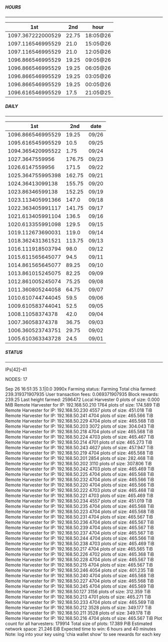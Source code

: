 ##### HOURS
-------

| 1st | 2nd | hour |
|---|----|-----|
|1097.367222000529 | 22.75 | 18:05@26 |
|1097.116546995529 | 21.0 | 15:05@26 |
|1097.116546995529 | 21.0 | 12:05@26 |
|1096.866546995529 | 19.25 | 09:05@26 |
|1096.866546995529 | 19.25 | 06:05@26 |
|1096.866546995529 | 19.25 | 03:05@26 |
|1096.866546995529 | 19.25 | 00:05@26 |
|1096.616546995529 | 17.5 | 21:05@25 |

##### DAILY
-------

| 1st | 2nd | date |
|---|----|-----|
|1096.866546995529 | 19.25 | 09/26 |
|1095.616545995529 | 10.5 | 09/25 |
|1094.365420995522 | 1.75 | 09/24 |
|1027.3647559956 | 176.75 | 09/23 |
|1026.6147559956 | 171.5 | 09/22 |
|1025.364755995398 | 162.75 | 09/21 |
|1024.36413099138 | 155.75 | 09/20 |
|1023.86346599138 | 152.25 | 09/19 |
|1023.113405991366 | 147.0 | 09/18 |
|1022.363405991117 | 141.75 | 09/17 |
|1021.613405991104 | 136.5 | 09/16 |
|1020.613355991098 | 129.5 | 09/15 |
|1019.112673690031 | 119.0 | 09/14 |
|1018.362431361521 | 113.75 | 09/13 |
|1016.111918503794 | 98.0 | 09/12 |
|1015.611565645077 | 94.5 | 09/11 |
|1014.861565645077 | 89.25 | 09/10 |
|1013.861015245075 | 82.25 | 09/09 |
|1012.861005245074 | 75.25 | 09/08 |
|1011.360805244058 | 64.75 | 09/07 |
|1010.610744744045 | 59.5 | 09/06 |
|1009.610583744041 | 52.5 | 09/05 |
|1008.11058374378 | 42.0 | 09/04 |
|1007.36058374378 | 36.75 | 09/03 |
|1006.360523743751 | 29.75 | 09/02 |
|1005.610363343728 | 24.5 | 09/01 |


##### STATUS
-------

IPs[42]-41

NODES: 17

Sep 26 16:51:35 3.1|0.0
3990x
Farming status: Farming
Total chia farmed: 239.319371907935
User transaction fees: 0.069371907935
Block rewards: 239.25
Last height farmed: 2596472
Local Harvester
   0 plots of size: 0.000 MiB
Remote Harvester for IP: 192.168.50.210
   1764 plots of size: 174.589 TiB
Remote Harvester for IP: 192.168.50.230
   4557 plots of size: 451.018 TiB
Remote Harvester for IP: 192.168.50.241
   4704 plots of size: 465.566 TiB
Remote Harvester for IP: 192.168.50.229
   4704 plots of size: 465.568 TiB
Remote Harvester for IP: 192.168.50.203
   3072 plots of size: 304.043 TiB
Remote Harvester for IP: 192.168.50.218
   4704 plots of size: 465.568 TiB
Remote Harvester for IP: 192.168.50.224
   4703 plots of size: 465.467 TiB
Remote Harvester for IP: 192.168.50.214
   4701 plots of size: 465.273 TiB
Remote Harvester for IP: 192.168.50.243
   4627 plots of size: 457.947 TiB
Remote Harvester for IP: 192.168.50.219
   4704 plots of size: 465.568 TiB
Remote Harvester for IP: 192.168.50.201
   2854 plots of size: 282.468 TiB
Remote Harvester for IP: 192.168.50.202
   3110 plots of size: 307.806 TiB
Remote Harvester for IP: 192.168.50.242
   4703 plots of size: 465.469 TiB
Remote Harvester for IP: 192.168.50.225
   4704 plots of size: 465.568 TiB
Remote Harvester for IP: 192.168.50.232
   4704 plots of size: 465.566 TiB
Remote Harvester for IP: 192.168.50.220
   4704 plots of size: 465.566 TiB
Remote Harvester for IP: 192.168.50.222
   4703 plots of size: 465.468 TiB
Remote Harvester for IP: 192.168.50.221
   4703 plots of size: 465.469 TiB
Remote Harvester for IP: 192.168.50.234
   4557 plots of size: 451.019 TiB
Remote Harvester for IP: 192.168.50.235
   4704 plots of size: 465.568 TiB
Remote Harvester for IP: 192.168.50.223
   4704 plots of size: 465.568 TiB
Remote Harvester for IP: 192.168.50.231
   4704 plots of size: 465.567 TiB
Remote Harvester for IP: 192.168.50.236
   4704 plots of size: 465.567 TiB
Remote Harvester for IP: 192.168.50.239
   4704 plots of size: 465.567 TiB
Remote Harvester for IP: 192.168.50.237
   4704 plots of size: 465.567 TiB
Remote Harvester for IP: 192.168.50.244
   4704 plots of size: 465.566 TiB
Remote Harvester for IP: 192.168.50.238
   4703 plots of size: 465.469 TiB
Remote Harvester for IP: 192.168.50.217
   4704 plots of size: 465.565 TiB
Remote Harvester for IP: 192.168.50.226
   4702 plots of size: 465.368 TiB
Remote Harvester for IP: 192.168.50.228
   4704 plots of size: 465.567 TiB
Remote Harvester for IP: 192.168.50.215
   4704 plots of size: 465.567 TiB
Remote Harvester for IP: 192.168.50.246
   4054 plots of size: 401.235 TiB
Remote Harvester for IP: 192.168.50.240
   4704 plots of size: 465.568 TiB
Remote Harvester for IP: 192.168.50.227
   4704 plots of size: 465.568 TiB
Remote Harvester for IP: 192.168.50.245
   4704 plots of size: 465.569 TiB
Remote Harvester for IP: 192.168.50.127
   3156 plots of size: 312.359 TiB
Remote Harvester for IP: 192.168.50.213
   4701 plots of size: 465.271 TiB
Remote Harvester for IP: 192.168.50.233
   4704 plots of size: 465.569 TiB
Remote Harvester for IP: 192.168.50.212
   3528 plots of size: 349.177 TiB
Remote Harvester for IP: 192.168.50.211
   3528 plots of size: 349.178 TiB
Remote Harvester for IP: 192.168.50.216
   4704 plots of size: 465.567 TiB
Plot count for all harvesters: 179914
Total size of plots: 17.389 PiB
Estimated network space: 21.246 EiB
Expected time to win: 6 hours and 40 minutes
Note: log into your key using 'chia wallet show' to see rewards for each key
